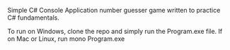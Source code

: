 Simple C# Console Application number guesser game written to practice C# fundamentals.

To run on Windows, clone the repo and simply run the Program.exe file. If on Mac or Linux, run mono Program.exe